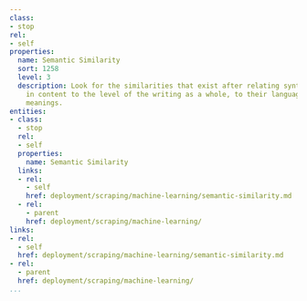```yaml
---
class:
- stop
rel:
- self
properties:
  name: Semantic Similarity
  sort: 1258
  level: 3
  description: Look for the similarities that exist after relating syntactic structures
    in content to the level of the writing as a whole, to their language-independent
    meanings.
entities:
- class:
  - stop
  rel:
  - self
  properties:
    name: Semantic Similarity
  links:
  - rel:
    - self
    href: deployment/scraping/machine-learning/semantic-similarity.md
  - rel:
    - parent
    href: deployment/scraping/machine-learning/
links:
- rel:
  - self
  href: deployment/scraping/machine-learning/semantic-similarity.md
- rel:
  - parent
  href: deployment/scraping/machine-learning/
...
```

